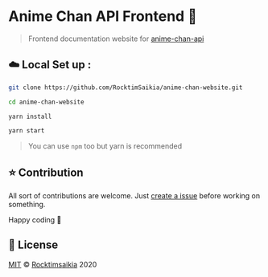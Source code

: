 # Anime Chan API Frontend :rocket:

> Frontend documentation website for [anime-chan-api][api_repo]

## :cloud: Local Set up :

```bash
git clone https://github.com/RocktimSaikia/anime-chan-website.git

cd anime-chan-website

yarn install

yarn start
```

> You can use `npm` too but yarn is recommended

## :star: Contribution

All sort of contributions are welcome. Just [create a issue][repo] before working on something.

Happy coding :tada:

## :page_facing_up: License

[MIT][license] © [Rocktimsaikia][profile] 2020

[api_repo]: https://www.github.com/rocktimsaikia/anime-chan
[repo]: https://github.com/RocktimSaikia/anime-chan-website/issues
[license]: /licese
[profile]: https://github.com/RocktimSaikia
